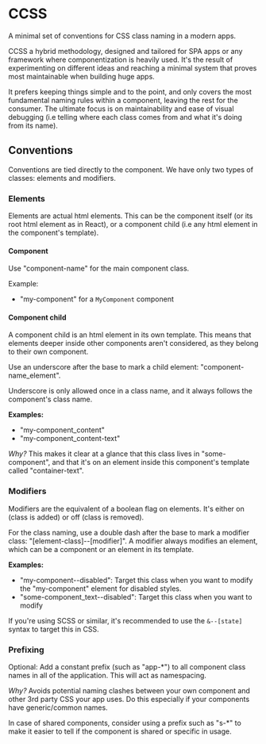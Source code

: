 # CCSS

A minimal set of conventions for CSS class naming in a modern apps.

CCSS a hybrid methodology, designed and tailored for SPA apps or any framework where componentization is heavily used. It's the result of experimenting on different ideas and reaching a minimal system that proves most maintainable when building huge apps.

It prefers keeping things simple and to the point, and only covers the most fundamental naming rules within a component, leaving the rest for the consumer. The ultimate focus is on maintainability and ease of visual debugging (i.e telling where each class comes from and what it's doing from its name).

## Conventions

Conventions are tied directly to the component. We have only two types of classes: elements and modifiers.

### Elements

Elements are actual html elements. This can be the component itself (or its root html element as in React), or a component child (i.e any html element in the component's template).

#### Component

Use "component-name" for the main component class.

Example:
- "my-component" for a `MyComponent` component

#### Component child

A component child is an html element in its own template. This means that elements deeper inside other components aren't considered, as they belong to their own component.

Use an underscore after the base to mark a child element: "component-name_element".

Underscore is only allowed once in a class name, and it always follows the component's class name.

**Examples:**
- "my-component_content"
- "my-component_content-text"

_Why?_ This makes it clear at a glance that this class lives in "some-component", and that it's on an element inside this component's template called "container-text".

### Modifiers

Modifiers are the equivalent of a boolean flag on elements. It's either on (class is added) or off (class is removed).

For the class naming, use a double dash after the base to mark a modifier class: "[element-class]--[modifier]". A modifier always modifies an element, which can be a component or an element in its template.

**Examples:**
- "my-component--disabled": Target this class when you want to modify the "my-component" element for disabled styles.
- "some-component_text--disabled": Target this class when you want to modify

If you're using SCSS or similar, it's recommended to use the `&--[state]` syntax to target this in CSS.

### Prefixing

Optional: Add a constant prefix (such as "app-*") to all component class names in all of the application. This will act as namespacing.

_Why?_ Avoids potential naming clashes between your own component and other 3rd party CSS your app uses. Do this especially if your components have generic/common names.

In case of shared components, consider using a prefix such as "s-*" to make it easier to tell if the component is shared or specific in usage.
